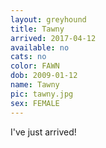 ```yaml
---
layout: greyhound
title: Tawny
arrived: 2017-04-12
available: no
cats: no
color: FAWN
dob: 2009-01-12
name: Tawny
pic: tawny.jpg
sex: FEMALE
---
```


I've just arrived!
